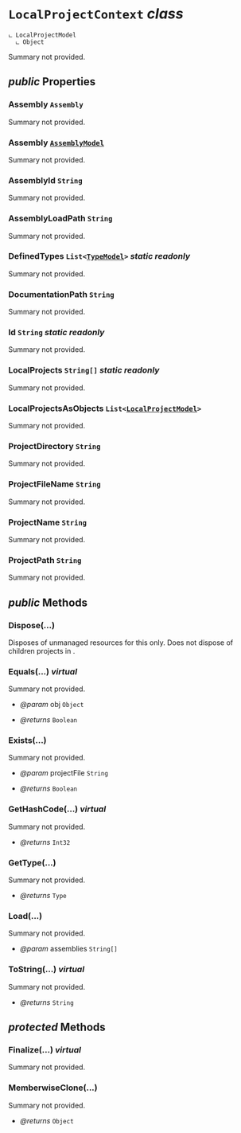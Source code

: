 # <code><span title="undefined">LocalProjectContext</span></code> *class*

```
ட LocalProjectModel
  ட Object
```

Summary not provided.

## *public* Properties

### Assembly <code><span title="undefined">Assembly</span></code>

Summary not provided.

### Assembly <code><a href="..\Models\AssemblyModel.md">AssemblyModel</a></code>

Summary not provided.

### AssemblyId <code><span title="undefined">String</span></code>

Summary not provided.

### AssemblyLoadPath <code><span title="undefined">String</span></code>

Summary not provided.

### DefinedTypes <code><span title="undefined">List</span><<a href="..\Models\Language\TypeModel.md">TypeModel</a>></code> *static* *readonly*

Summary not provided.

### DocumentationPath <code><span title="undefined">String</span></code>

Summary not provided.

### Id <code><span title="undefined">String</span></code> *static* *readonly*

Summary not provided.

### LocalProjects <code><span title="undefined">String[]</span></code> *static* *readonly*

Summary not provided.

### LocalProjectsAsObjects <code><span title="undefined">List</span><<a href="..\Models\LocalProjectModel.md">LocalProjectModel</a>></code>

Summary not provided.

### ProjectDirectory <code><span title="undefined">String</span></code>

Summary not provided.

### ProjectFileName <code><span title="undefined">String</span></code>

Summary not provided.

### ProjectName <code><span title="undefined">String</span></code>

Summary not provided.

### ProjectPath <code><span title="undefined">String</span></code>

Summary not provided.



## *public* Methods

### Dispose(...)

Disposes of unmanaged resources for this <see cref="!:LocalProject" /> only.
Does not dispose of children projects in <see cref="!:LocalProjects" />.



### Equals(...) *virtual*

Summary not provided.

- *@param* obj <code><span title="undefined">Object</span></code>

- *@returns* <code><span title="undefined">Boolean</span></code>

### Exists(...)

Summary not provided.

- *@param* projectFile <code><span title="undefined">String</span></code>

- *@returns* <code><span title="undefined">Boolean</span></code>

### GetHashCode(...) *virtual*

Summary not provided.

- *@returns* <code><span title="undefined">Int32</span></code>

### GetType(...)

Summary not provided.

- *@returns* <code><span title="undefined">Type</span></code>

### Load(...)

Summary not provided.

- *@param* assemblies <code><span title="undefined">String[]</span></code>



### ToString(...) *virtual*

Summary not provided.

- *@returns* <code><span title="undefined">String</span></code>

## *protected* Methods

### Finalize(...) *virtual*

Summary not provided.



### MemberwiseClone(...)

Summary not provided.

- *@returns* <code><span title="undefined">Object</span></code>